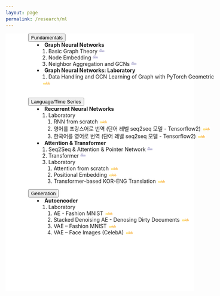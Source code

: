 ```yaml
---
layout: page
permalink: /research/ml
---
```


<style>
    ol.study {
        list-style: inside;
        padding-top: 0.0em;
    }
    .article-content-1 > ul, ol {
        margin-top: 0em;
        margin-left: 0px;
    }
    @media (min-width: 1200px) {
        .container {
            max-width: 1190px;
            padding: 0;
        }
    }
</style>

<section>
<div class="cw-content container-fluid">
    <div class="cyw-container">
        <div class="container">
            <div style="background-color:white;" class="container-fluid">
            <section class="row content" style="padding-bottom:100px">
                <section style="padding: 0px 60px; width:100%" class="content-wrapper">
                    <article>
                        <button class="accordion">Fundamentals</button>
                        <div class="panel article-content-1 research-content" style="max-height: 983px;">
                            <ol class="study">
                                <li>
                                    <span style="font-weight: bold">Graph Neural Networks</span>
                                    <ol style="padding-left: 1.0em">
                                        <li>
                                            Basic Graph Theory
                                            <a href="https://www.dropbox.com/s/1qn0bdde7a1eg28/1.GNN_01.pdf?dl=0" target="_blank">
                                                <img class="pdf_icon" style="width: 3%" src="/assets/images/pdf_icon.png">
                                            </a>
                                        </li>
                                        <li>
                                            Node Embedding
                                            <a href="https://www.dropbox.com/s/dln81ndccpuc25f/1.GNN_02.pdf?dl=0" target="_blank">
                                                <img class="pdf_icon" style="width: 3%" src="/assets/images/pdf_icon.png">
                                            </a>
                                        </li>
                                        <li>
                                            Neighbor Aggregation and GCNs
                                            <a href="https://www.dropbox.com/s/mm859k3q3yya4pq/1.gnn_03.pdf?dl=0" target="_blank">
                                                <img class="pdf_icon" style="width: 3%" src="/assets/images/pdf_icon.png">
                                            </a>
                                        </li>
                                    </ol>
                                </li>
                                <li>
                                    <span style="font-weight: bold">Graph Neural Networks: Laboratory</span>
                                    <ol style="padding-left: 1.0em">
                                        <li>
                                            Data Handling and GCN Learning of Graph with PyTorch Geometric
                                            <a href="https://colab.research.google.com/drive/1mW6UuowOkYJKoRc4tf1giy8sO4VVZq9X?usp=sharing" target="_blank">
                                                <img src="/assets/images/colab.png" width="5%" />
                                            </a>
                                        </li>
                                    </ol>
                                </li>
                            </ol>
                        </div>
                    </article>
                    <br/>
                    <article>
                        <button class="accordion">Language/Time Series</button>
                        <div class="panel article-content-1 research-content" style="max-height: 983px;">
                            <ol class="study">
                                <li>
                                    <span style="font-weight: bold">Recurrent Neural Networks</span>
                                    <ol style="padding-left: 1.0em">
                                        <li>
                                            Laboratory
                                            <ol style="padding-left: 1.0em">
                                                <li>
                                                    RNN from scratch
                                                    <a href="https://colab.research.google.com/drive/1XQS3jw6IgFo2a-mi8lkq_Q67aLrqqzWU" target="_blank">
                                                        <img src="/assets/images/colab.png" width="5%" />
                                                    </a>
                                                </li>
                                                <li>
                                                    영어를 프랑스어로 번역 (단어 레벨 seq2seq 모델 - Tensorflow2)
                                                    <a href="https://colab.research.google.com/drive/13ymez6u1fazZX42UjDBLU0MY_EyP97Yn" target="_blank">
                                                        <img src="/assets/images/colab.png" width="5%" />
                                                    </a>
                                                </li>
                                                <li>
                                                    한국어를 영어로 번역 (단어 레벨 seq2seq 모델 - Tensorflow2)
                                                    <a href="https://colab.research.google.com/drive/1HR0gWZTkQynnLr6pRgUj3u2sZDs-mn24?usp=sharing" target="_blank">
                                                        <img src="/assets/images/colab.png" width="5%" />
                                                    </a>
                                                </li>
                                            </ol>
                                        </li>
                                    </ol>
                                </li>
                                <li>
                                    <span style="font-weight: bold">Attention & Transformer</span>
                                    <ol style="padding-left: 1.0em">
                                        <li>
                                            Seq2Seq & Attention & Pointer Network
                                            <a href="https://www.dropbox.com/s/v4bqwhsz7sltrlm/11.Attention_PN.pdf?dl=0" target="_blank">
                                                <img class="pdf_icon" style="width: 3%" src="/assets/images/pdf_icon.png">
                                            </a>
                                        </li>
                                        <li>
                                            Transformer
                                            <a href="https://www.dropbox.com/s/aatwrdtrzpmnzht/12.Transformer.pdf?dl=0" target="_blank">
                                                <img class="pdf_icon" style="width: 3%" src="/assets/images/pdf_icon.png">
                                            </a>
                                        </li>
                                        <li>
                                            Laboratory
                                            <ol style="padding-left: 1.0em">
                                                <li>
                                                    Attention from scratch
                                                    <a href="https://colab.research.google.com/drive/1efbm9nLFHiVLPlG0POhxOsesF2LC_x92" target="_blank">
                                                        <img src="/assets/images/colab.png" width="5%" />
                                                    </a>
                                                </li>
                                                <li>
                                                    Positional Embedding
                                                    <a href="https://colab.research.google.com/drive/1f7py-k-pEDs_Hll9JvRpveNVDwVNeoOQ" target="_blank">
                                                        <img src="/assets/images/colab.png" width="5%" />
                                                    </a>
                                                </li>
                                                <li>
                                                    Transformer-based KOR-ENG Translation
                                                    <a href="https://colab.research.google.com/drive/14V0xmynwaN3RDTeb2TEjJBdFm2dFZiO0" target="_blank">
                                                        <img src="/assets/images/colab.png" width="5%" />
                                                    </a>
                                                </li>
                                            </ol>
                                        </li>
                                    </ol>
                                </li>
                            </ol>
                        </div>
                    </article>
                    <article>
                        <button class="accordion">Generation</button>
                        <div class="panel article-content-1 research-content" style="max-height: 983px;">
                            <ol class="study">
                                <li>
                                    <span style="font-weight: bold">Autoencoder</span>
                                    <ol style="padding-left: 1.0em">
                                        <li>
                                            Laboratory
                                            <ol style="padding-left: 1.0em">
                                                <li>
                                                    AE - Fashion MNIST
                                                    <a href="https://colab.research.google.com/drive/11FZpGDORJSS_gfKfsDVt0dCavdm0vQkU" target="_blank">
                                                        <img src="/assets/images/colab.png" width="5%" />
                                                    </a>
                                                </li>
                                                <li>
                                                    Stacked Denoising AE - Denosing Dirty Documents
                                                    <a href="https://colab.research.google.com/drive/1pr-pk0kswn9TfvvAF6tgAWZiAb-0U2KV" target="_blank">
                                                        <img src="/assets/images/colab.png" width="5%" />
                                                    </a>
                                                </li>
                                                <li>
                                                    VAE – Fashion MNIST
                                                    <a href="https://colab.research.google.com/drive/1EOhpIKfRMbka39IBIWoTdIhE1AU37Ic8" target="_blank">
                                                        <img src="/assets/images/colab.png" width="5%" />
                                                    </a>
                                                </li>
                                                <li>
                                                    VAE – Face Images (CelebA)
                                                    <a href="https://colab.research.google.com/drive/1N_zKe9yA702mqIEK1XxU_T63f6crrc96" target="_blank">
                                                        <img src="/assets/images/colab.png" width="5%" />
                                                    </a>
                                                </li>
                                            </ol>
                                        </li>
                                    </ol>
                                </li>
                            </ol>
                        </div>
                    </article>
                    <br/>
                    <br/>
                </section>
            </section>
            </div>
        </div>
    </div>
<!--End Container Div-->
</div>
</section>

<script type="text/javascript">
    var acc = document.getElementsByClassName("accordion");

    for (var i = 0; i < acc.length; i++) {
        acc[i].addEventListener("click", function () {
            this.classList.toggle("acc_active");
            var panel = this.nextElementSibling;
            if (panel.style.maxHeight) {
                panel.style.maxHeight = null;
            } else {
                panel.style.maxHeight = panel.scrollHeight + "px";
            }
        });
    }

    for (var i = 0; i < acc.length; i++) {
        acc[i].click();
    }
</script>

